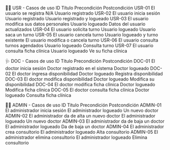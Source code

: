 🧍‍♂️ USR - Casos de uso
ID	Título	Precondición	Postcondición
USR-01	El usuario se registra	N/A	Usuario registrado
USR-02	El usuario inicia sesión	Usuario registrado	Usuario registrado y logueado
USR-03	El usuario modifica sus datos personales	Usuario logueado	Datos del usuario actualizados
USR-04	El usuario solicita turno	Usuario logueado	Usuario saca un turno
USR-05	El usuario cancela turno	Usuario logueado y turno existente	El usuario modifica o cancela turno
USR-06	El usuario consulta turnos agendados	Usuario logueado	Consulta turno
USR-07	El usuario consulta ficha clínica	Usuario logueado	Ve su ficha clínica

🩺 DOC - Casos de uso
ID	Título	Precondición	Postcondición
DOC-01	El doctor inicia sesión	Doctor registrado en el sistema	Doctor logueado
DOC-02	El doctor ingresa disponibilidad	Doctor logueado	Registra disponibilidad
DOC-03	El doctor modifica disponibilidad	Doctor logueado	Modifica su disponibilidad
DOC-04	El doctor modifica ficha clínica	Doctor logueado	Modifica ficha clínica
DOC-05	El doctor consulta ficha clínica	Doctor logueado	Consulta ficha clínica

🧑‍💼 ADMIN - Casos de uso
ID	Título	Precondición	Postcondición
ADMIN-01	El administrador inicia sesión	El administrador logueado	Un nuevo doctor
ADMIN-02	El administrador da de alta un nuevo doctor	El administrador logueado	Un nuevo doctor
ADMIN-03	El administrador da de baja un doctor	El administrador logueado	Da de baja un doctor
ADMIN-04	El administrador crea consultorio	El administrador logueado	Alta consultorio
ADMIN-05	El administrador elimina consultorio	El administrador logueado	Elimina consultorio